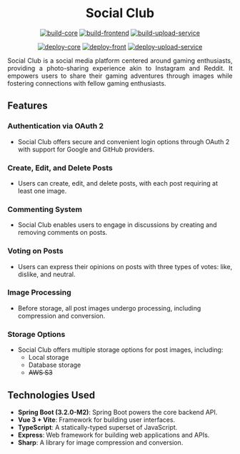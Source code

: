<div align="center">

# Social Club
</div>

<div align="center">

[![build-core](https://github.com/FerroEduardo/social-club/actions/workflows/build-core.yaml/badge.svg)](https://github.com/FerroEduardo/social-club/actions/workflows/build-core.yaml)
[![build-frontend](https://github.com/FerroEduardo/social-club/actions/workflows/build-front.yaml/badge.svg)](https://github.com/FerroEduardo/social-club/actions/workflows/build-front.yaml)
[![build-upload-service](https://github.com/FerroEduardo/social-club/actions/workflows/build-upload-service.yaml/badge.svg)](https://github.com/FerroEduardo/social-club/actions/workflows/build-upload-service.yaml)

[![deploy-core](https://github.com/FerroEduardo/social-club/actions/workflows/deploy-core.yaml/badge.svg)](https://github.com/FerroEduardo/social-club/actions/workflows/deploy-core.yaml)
[![deploy-front](https://github.com/FerroEduardo/social-club/actions/workflows/deploy-front.yaml/badge.svg)](https://github.com/FerroEduardo/social-club/actions/workflows/deploy-front.yaml)
[![deploy-upload-service](https://github.com/FerroEduardo/social-club/actions/workflows/deploy-upload-service.yaml/badge.svg)](https://github.com/FerroEduardo/social-club/actions/workflows/deploy-upload-service.yaml)

</div>

<div align="justify">
Social Club is a social media platform centered around gaming enthusiasts, providing a photo-sharing experience akin to Instagram and Reddit. It empowers users to share their gaming adventures through images while fostering connections with fellow gaming enthusiasts.
</div>

## Features

### Authentication via OAuth 2
- Social Club offers secure and convenient login options through OAuth 2 with support for Google and GitHub providers.

### Create, Edit, and Delete Posts
- Users can create, edit, and delete posts, with each post requiring at least one image.

### Commenting System
- Social Club enables users to engage in discussions by creating and removing comments on posts.

### Voting on Posts
- Users can express their opinions on posts with three types of votes: like, dislike, and neutral.

### Image Processing
- Before storage, all post images undergo processing, including compression and conversion.

### Storage Options
- Social Club offers multiple storage options for post images, including:
  - Local storage
  - Database storage
  - ~~AWS S3~~

## Technologies Used

- **Spring Boot (3.2.0-M2)**: Spring Boot powers the core backend API.
- **Vue 3 + Vite**: Framework for building user interfaces.
- **TypeScript**: A statically-typed superset of JavaScript.
- **Express**: Web framework for building web applications and APIs.
- **Sharp**: A library for image compression and conversion.
